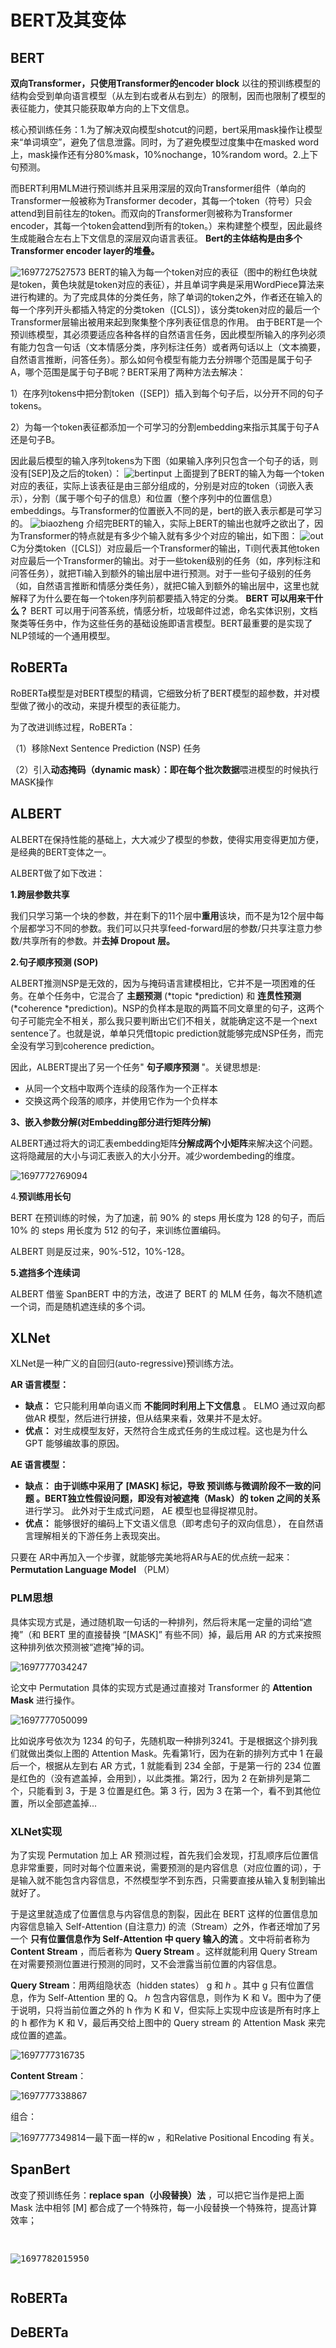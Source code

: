 # BERT及其变体

## BERT

**双向Transformer，只使用Transformer的encoder block**
以往的预训练模型的结构会受到单向语言模型（从左到右或者从右到左）的限制，因而也限制了模型的表征能力，使其只能获取单方向的上下文信息。

核心预训练任务：1.为了解决双向模型shotcut的问题，bert采用mask操作让模型来“单词填空”，避免了信息泄露。同时，为了避免模型过度集中在masked word上，mask操作还有分80%mask，10%nochange，10%random word。2.上下句预测。

而BERT利用MLM进行预训练并且采用深层的双向Transformer组件（单向的Transformer一般被称为Transformer decoder，其每一个token（符号）只会attend到目前往左的token。而双向的Transformer则被称为Transformer encoder，其每一个token会attend到所有的token。）来构建整个模型，因此最终生成能融合左右上下文信息的深层双向语言表征。
**Bert的主体结构是由多个Transformer encoder layer的堆叠。**

 ![1697727527573](image/Bert/1697727527573.png)
BERT的输入为每一个token对应的表征（图中的粉红色块就是token，黄色块就是token对应的表征），并且单词字典是采用WordPiece算法来进行构建的。为了完成具体的分类任务，除了单词的token之外，作者还在输入的每一个序列开头都插入特定的分类token（[CLS]），该分类token对应的最后一个Transformer层输出被用来起到聚集整个序列表征信息的作用。
由于BERT是一个预训练模型，其必须要适应各种各样的自然语言任务，因此模型所输入的序列必须有能力包含一句话（文本情感分类，序列标注任务）或者两句话以上（文本摘要，自然语言推断，问答任务）。那么如何令模型有能力去分辨哪个范围是属于句子A，哪个范围是属于句子B呢？BERT采用了两种方法去解决：

1）在序列tokens中把分割token（[SEP]）插入到每个句子后，以分开不同的句子tokens。

2）为每一个token表征都添加一个可学习的分割embedding来指示其属于句子A还是句子B。

因此最后模型的输入序列tokens为下图（如果输入序列只包含一个句子的话，则没有[SEP]及之后的token）：
![bertinput](https://pic1.zhimg.com/80/v2-a12ee6f717cc8312c43d140eb173def8_720w.webp)
上面提到了BERT的输入为每一个token对应的表征，实际上该表征是由三部分组成的，分别是对应的token（词嵌入表示），分割（属于哪个句子的信息）和位置（整个序列中的位置信息） embeddings。与Transformer的位置嵌入不同的是，bert的嵌入表示都是可学习的。
![biaozheng](https://pic1.zhimg.com/80/v2-ee823df66560850baa34128af76a6334_720w.webp)
介绍完BERT的输入，实际上BERT的输出也就呼之欲出了，因为Transformer的特点就是有多少个输入就有多少个对应的输出，如下图：
![out](https://pic3.zhimg.com/80/v2-7e0666db23ec2c29358cc89e2f823a06_720w.webp)
C为分类token（[CLS]）对应最后一个Transformer的输出，Ti则代表其他token对应最后一个Transformer的输出。对于一些token级别的任务（如，序列标注和问答任务），就把Ti输入到额外的输出层中进行预测。对于一些句子级别的任务（如，自然语言推断和情感分类任务），就把C输入到额外的输出层中，这里也就解释了为什么要在每一个token序列前都要插入特定的分类。
**BERT 可以用来干什么？**
BERT 可以用于问答系统，情感分析，垃圾邮件过滤，命名实体识别，文档聚类等任务中，作为这些任务的基础设施即语言模型。BERT最重要的是实现了NLP领域的一个通用模型。

## RoBERTa

RoBERTa模型是对BERT模型的精调，它细致分析了BERT模型的超参数，并对模型做了微小的改动，来提升模型的表征能力。

为了改进训练过程，RoBERTa：

（1）移除Next Sentence Prediction (NSP) 任务

（2）引入**动态掩码（dynamic mask）：即在每个批次数据**喂进模型的时候执行MASK操作

## ALBERT

ALBERT在保持性能的基础上，大大减少了模型的参数，使得实用变得更加方便，是经典的BERT变体之一。

ALBERT做了如下改进：

**1.跨层参数共享**

我们只学习第一个块的参数，并在剩下的11个层中**重用**该块，而不是为12个层中每个层都学习不同的参数。我们可以只共享feed-forward层的参数/只共享注意力参数/共享所有的参数。并**去掉 Dropout 层。**

**2.句子顺序预测 (SOP)**

ALBERT推测NSP是无效的，因为与掩码语言建模相比，它并不是一项困难的任务。在单个任务中，它混合了 **主题预测** (*topic *prediction) 和 **连贯性预测** (*coherence *prediction)。NSP的负样本是取的两篇不同文章里的句子，这两个句子可能完全不相关，那么我只要判断出它们不相关，就能确定这不是一个next sentence了。也就是说，单单只凭借topic prediction就能够完成NSP任务，而完全没有学习到coherence prediction。

因此，ALBERT提出了另一个任务" **句子顺序预测** "。关键思想是:

* 从同一个文档中取两个连续的段落作为一个正样本
* 交换这两个段落的顺序，并使用它作为一个负样本

**3、嵌入参数分解(对Embedding部分进行矩阵分解)**

ALBERT通过将大的词汇表embedding矩阵**分解成两个小矩阵**来解决这个问题。这将隐藏层的大小与词汇表嵌入的大小分开。减少wordembeding的维度。

![1697772769094](image/Bert/1697772769094.png)

4.**预训练用长句**

BERT 在预训练的时候，为了加速，前 90% 的 steps 用长度为 128 的句子，而后 10% 的 steps 用长度为 512 的句子，来训练位置编码。

ALBERT 则是反过来，90%-512，10%-128。

**5.遮挡多个连续词**

ALBERT 借鉴 SpanBERT 中的方法，改进了 BERT 的 MLM 任务，每次不随机遮一个词，而是随机遮连续的多个词。

## XLNet

XLNet是一种广义的自回归(auto-regressive)预训练方法。

**AR 语言模型：**

* **缺点：** 它只能利用单向语义而 **不能同时利用上下文信息** 。 ELMO 通过双向都做AR 模型，然后进行拼接，但从结果来看，效果并不是太好。
* **优点：** 对生成模型友好，天然符合生成式任务的生成过程。这也是为什么 GPT 能够编故事的原因。

**AE 语言模型：**

* **缺点： **由于训练中采用了 [MASK] 标记，导致 **预训练与微调阶段不一致的问题** 。BERT独立性假设问题，即没有对**被遮掩（Mask）的 token 之间的关系**进行学习。 此外对于生成式问题， AE 模型也显得捉襟见肘。
* **优点：** 能够很好的编码上下文语义信息（即考虑句子的双向信息）， 在自然语言理解相关的下游任务上表现突出。

只要在 AR中再加入一个步骤，就能够完美地将AR与AE的优点统一起来：**Permutation Language Model** （PLM）

### PLM思想

具体实现方式是，通过随机取一句话的一种排列，然后将末尾一定量的词给“遮掩”（和 BERT 里的直接替换 “[MASK]” 有些不同）掉，最后用 AR 的方式来按照这种排列依次预测被“遮掩”掉的词。

![1697777034247](image/Bert/1697777034247.png)

论文中 Permutation 具体的实现方式是通过直接对 Transformer 的 **Attention Mask** 进行操作。

![1697777050099](image/Bert/1697777050099.png)

比如说序号依次为 1234 的句子，先随机取一种排列3241。于是根据这个排列我们就做出类似上图的 Attention Mask。先看第1行，因为在新的排列方式中 1 在最后一个，根据从左到右 AR 方式，1 就能看到 234 全部，于是第一行的 234 位置是红色的（没有遮盖掉，会用到），以此类推。第2行，因为 2 在新排列是第二个，只能看到 3，于是 3 位置是红色。第 3 行，因为 3 在第一个，看不到其他位置，所以全部遮盖掉...

### XLNet实现

为了实现 Permutation 加上 AR 预测过程，首先我们会发现，打乱顺序后位置信息非常重要，同时对每个位置来说，需要预测的是内容信息（对应位置的词），于是输入就不能包含内容信息，不然模型学不到东西，只需要直接从输入复制到输出就好了。

于是这里就造成了位置信息与内容信息的割裂，因此在 BERT 这样的位置信息加内容信息输入 Self-Attention (自注意力) 的流（Stream）之外，作者还增加了另一个 **只有位置信息作为 Self-Attention 中 query 输入的流** 。文中将前者称为  **Content Stream** ，而后者称为  **Query Stream** 。这样就能利用 Query Stream 在对需要预测位置进行预测的同时，又不会泄露当前位置的内容信息。

**Query Stream**：用两组隐状态（hidden states） g 和 ℎ 。其中 g 只有位置信息，作为 Self-Attention 里的 Q。 ℎ 包含内容信息，则作为 K 和 V。图中为了便于说明，只将当前位置之外的 h 作为 K 和 V，但实际上实现中应该是所有时序上的 h 都作为 K 和 V，最后再交给上图中的 Query stream 的 Attention Mask 来完成位置的遮盖。

![1697777316735](image/Bert/1697777316735.png)

**Content Stream**：

![1697777338867](image/Bert/1697777338867.png)

组合：

![1697777349814](image/Bert/1697777349814.png)一最下面一样的w ，和Relative Positional Encoding 有关。

## SpanBert

改变了预训练任务：**replace span（小段替换）法** ，可以把它当作是把上面 Mask 法中相邻 [M] 都合成了一个特殊符，每一小段替换一个特殊符，提高计算效率；

<pre class="vditor-reset" placeholder="" contenteditable="true" spellcheck="false"><p data-block="0"><br class="Apple-interchange-newline"/><img src="https://file+.vscode-resource.vscode-cdn.net/i%3A/%E8%87%AA%E7%84%B6%E8%AF%AD%E8%A8%80%E5%AD%A6%E4%B9%A0/Artificial-Intelligence-Study/image/T5/1697782015950.png" alt="1697782015950"/></p></pre>

## RoBERTa

## DeBERTa
